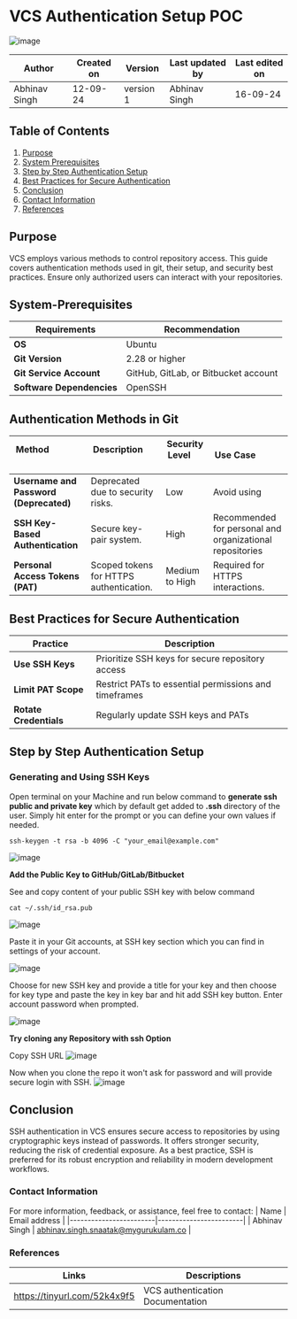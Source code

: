 # VCS Authentication Setup POC

![image](https://github.com/user-attachments/assets/338a5d67-4fd9-4083-a9eb-5d2d8d830785)


|  Author        | Created on |  Version  | Last updated by   |   Last edited on   |
|----------------|------------|-----------|-------------------|--------------------|
| Abhinav Singh  |  12-09-24  | version 1 |   Abhinav Singh   |      16-09-24      |

## Table of Contents
1. [Purpose](#purpose)
2. [System Prerequisites](#system-prerequisites)
3. [Step by Step Authentication Setup](#step-by-step-authentication-setup)
4. [Best Practices for Secure Authentication](#best-practices-for-secure-authentication)
5. [Conclusion](#conclusion)
6. [Contact Information](#Contact-Information)
7. [References](#References)

## Purpose
VCS employs various methods to control repository access. This guide covers authentication methods used in git, their setup, and security best practices. Ensure only authorized users can interact with your repositories.

## System-Prerequisites

|        Requirements           |            Recommendation            |
|-------------------------------|--------------------------------------|
|            **OS**             |                Ubuntu                |
|        **Git Version**        |            2.28 or higher            |
|   **Git Service Account**     | GitHub, GitLab, or Bitbucket account |
|   **Software Dependencies**   |      OpenSSH      |

## Authentication Methods in Git
| **Method**                  | **Description**                    | **Security Level**           | **Use Case**            |
|-----------------------------|-----------------------------------|------------------------------|--------------------------|
| **Username and Password (Deprecated)** | Deprecated due to security risks. |   Low  |   Avoid using   |
|    **SSH Key-Based Authentication**    | Secure key-pair system. |   High  | Recommended for personal and organizational repositories  |
|   **Personal Access Tokens (PAT)**    |  Scoped tokens for HTTPS authentication. |  Medium to High  |   Required for HTTPS interactions.   |

## Best Practices for Secure Authentication

| **Practice**                          | **Description**    |
|---------------------------------------|---------------------|
| **Use SSH Keys**   | Prioritize SSH keys for secure repository access                                                                            |
| **Limit PAT Scope** | Restrict PATs to essential permissions and timeframes   |
| **Rotate Credentials**  | Regularly update SSH keys and PATs                  |

## Step by Step Authentication Setup

### Generating and Using SSH Keys 

Open terminal on your Machine and run below command to **generate ssh public and private key** which by default get added to **.ssh** directory of the user. Simply hit enter for the prompt or you can define your own values if needed.

```
ssh-keygen -t rsa -b 4096 -C "your_email@example.com"
```
![image](https://github.com/user-attachments/assets/5d5cf281-3998-497e-bf12-6f69f59deccd)

**Add the Public Key to GitHub/GitLab/Bitbucket**

See and copy content of your public SSH key with below command
 
``` 
cat ~/.ssh/id_rsa.pub
```
![image](https://github.com/user-attachments/assets/6a6f6659-d826-45b2-972e-8347ea6ca99a)

Paste it in your Git accounts, at SSH key section which you can find in settings of your account.

![image](https://github.com/user-attachments/assets/5dc9d303-c3fd-4d5f-946d-7290c020308e)

Choose for new SSH key and provide a title for your key and then choose for key type and paste the key in key bar and hit add SSH key button.
Enter account password when prompted.

![image](https://github.com/user-attachments/assets/fd6e4284-f83c-412e-bc28-597c8a311c5c)


**Try cloning any Repository with ssh Option**

Copy SSH URL 
![image](https://github.com/user-attachments/assets/37840952-add4-427e-bee8-d6d0a8b2b0ef)

Now when you clone the repo it won't ask for password and will provide secure login with SSH.
![image](https://github.com/user-attachments/assets/692969dc-3dd5-4ad7-9d13-26fb8c2de287)

## Conclusion

SSH authentication in VCS ensures secure access to repositories by using cryptographic keys instead of passwords. It offers stronger security, reducing the risk of credential exposure. As a best practice, SSH is preferred for its robust encryption and reliability in modern development workflows. 

### Contact Information
For more information, feedback, or assistance, feel free to contact:
| Name                   | Email address          |
|------------------------|------------------------|
| Abhinav Singh          | abhinav.singh.snaatak@mygurukulam.co  |


### References
| Links                                             | Descriptions                       |
|---------------------------------------------------|------------------------------------|
| https://tinyurl.com/52k4x9f5 |VCS authentication Documentation |
